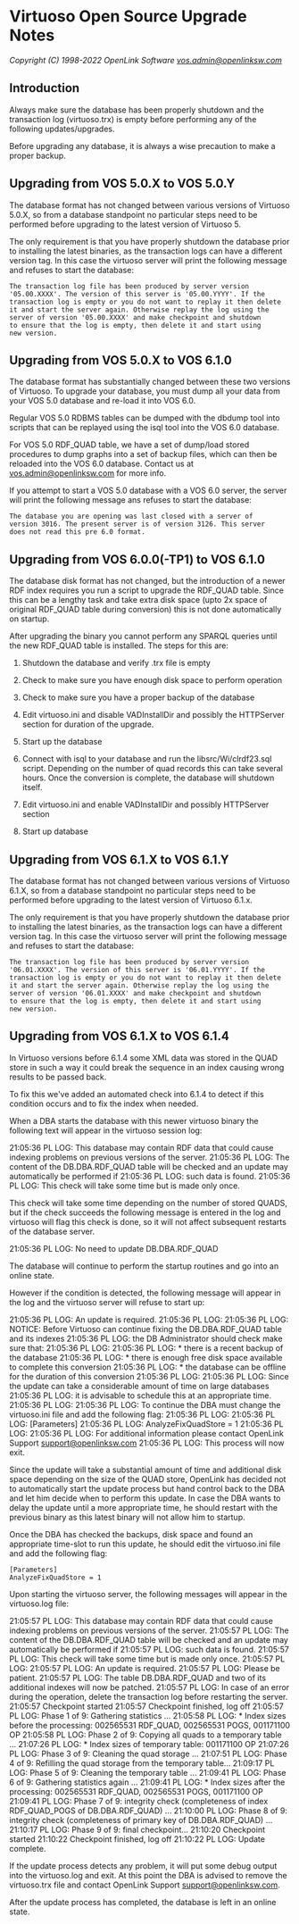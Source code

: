 Virtuoso Open Source Upgrade Notes
==================================

*Copyright (C) 1998-2022 OpenLink Software <vos.admin@openlinksw.com>*

Introduction
------------

Always make  sure the database has been properly shutdown and the
transaction log (virtuoso.trx) is empty before performing any of the
following updates/upgrades.

Before upgrading any database, it is always a wise precaution to make
a proper backup.


Upgrading from VOS 5.0.X to VOS 5.0.Y
-------------------------------------

The database format has not changed between various versions of Virtuoso
5.0.X, so from a database standpoint no particular steps need to be
performed before upgrading to the latest version of Virtuoso 5.

The only requirement is that you have properly shutdown the database
prior to installing the latest binaries, as the transaction logs can
have a different version tag. In this case the virtuoso server will
print the following message and refuses to start the database:

    The transaction log file has been produced by server version
    '05.00.XXXX'. The version of this server is '05.00.YYYY'. If the
    transaction log is empty or you do not want to replay it then delete
    it and start the server again. Otherwise replay the log using the
    server of version '05.00.XXXX' and make checkpoint and shutdown
    to ensure that the log is empty, then delete it and start using
    new version.


Upgrading from VOS 5.0.X to VOS 6.1.0
-------------------------------------

The database format has substantially changed between these two versions
of Virtuoso. To upgrade your database, you must dump all your data from
your VOS 5.0 database and re-load it into VOS 6.0.

Regular VOS 5.0 RDBMS tables can be dumped with the dbdump tool into
scripts that can be replayed using the isql tool into the VOS 6.0
database.

For VOS 5.0 RDF_QUAD table, we have a set of dump/load stored procedures
to dump graphs into a set of backup files, which can then be reloaded
into the VOS 6.0 database. Contact us at <vos.admin@openlinksw.com>
for more info.

If you attempt to start a VOS 5.0 database with a VOS 6.0 server, the 
server will print the following message ans refuses to start the
database:

    The database you are opening was last closed with a server of
    version 3016. The present server is of version 3126. This server
    does not read this pre 6.0 format.



Upgrading from VOS 6.0.0(-TP1) to VOS 6.1.0
-------------------------------------------

The database disk format has not changed, but the introduction of a newer
RDF index requires you run a script to upgrade the RDF_QUAD table. Since
this can be a lengthy task and take extra disk space (upto 2x space of
original RDF_QUAD table during conversion) this is not done automatically
on startup.

After upgrading the binary you cannot perform any SPARQL queries until
the new RDF_QUAD table is installed. The steps for this are:

  1. Shutdown the database and verify .trx file is empty

  2. Check to make sure you have enough disk space to perform operation

  3. Check to make sure you have a proper backup of the database

  4. Edit virtuoso.ini and disable VADInstallDir and possibly the
     HTTPServer section for duration of the upgrade.

  5. Start up the database

  6. Connect with isql to your database and run the libsrc/Wi/clrdf23.sql
     script. Depending on the number of quad records this can take
     several hours. Once the conversion is complete, the database 
     will shutdown itself.

  7. Edit virtuoso.ini and enable VADInstallDir and possibly HTTPServer
     section

  8. Start up database


Upgrading from VOS 6.1.X to VOS 6.1.Y
-------------------------------------

The database format has not changed between various versions of Virtuoso
6.1.X, so from a database standpoint no particular steps need to be
performed before upgrading to the latest version of Virtuoso 6.1.x.

The only requirement is that you have properly shutdown the database
prior to installing the latest binaries, as the transaction logs can
have a different version tag. In this case the virtuoso server will
print the following message and refuses to start the database:

    The transaction log file has been produced by server version
    '06.01.XXXX'. The version of this server is '06.01.YYYY'. If the
    transaction log is empty or you do not want to replay it then delete
    it and start the server again. Otherwise replay the log using the
    server of version '06.01.XXXX' and make checkpoint and shutdown
    to ensure that the log is empty, then delete it and start using
    new version.


Upgrading from VOS 6.1.X to VOS 6.1.4
-------------------------------------

In Virtuoso versions before 6.1.4 some XML data was stored in the
QUAD store in such a way it could break the sequence in an index
causing wrong results to be passed back.

To fix this we've added an automated check into 6.1.4 to detect if
this condition occurs and to fix the index when needed.

When a DBA starts the database with this newer virtuoso binary the
following text will appear in the virtuoso session log:

  21:05:36 PL LOG: This database may contain RDF data that could cause indexing problems on previous versions of the server.
  21:05:36 PL LOG: The content of the DB.DBA.RDF_QUAD table will be checked and an update may automatically be performed if
  21:05:36 PL LOG: such data is found.
  21:05:36 PL LOG: This check will take some time but is made only once.

This check will take some time depending on the number of stored
QUADS, but if the check succeeds the following message is entered
in the log and virtuoso will flag this check is done, so it will
not affect subsequent restarts of the database server. 

  21:05:36 PL LOG: No need to update DB.DBA.RDF_QUAD

The database will continue to perform the startup routines and go
into an online state.


However if the condition is detected, the following message will
appear in the log and the virtuoso server will refuse to start up:

  21:05:36 PL LOG: An update is required.
  21:05:36 PL LOG:
  21:05:36 PL LOG: NOTICE: Before Virtuoso can continue fixing the DB.DBA.RDF_QUAD table and its indexes
  21:05:36 PL LOG:         the DB Administrator should check make sure that:
  21:05:36 PL LOG:
  21:05:36 PL LOG:          * there is a recent backup of the database
  21:05:36 PL LOG:          * there is enough free disk space available to complete this conversion
  21:05:36 PL LOG:          * the database can be offline for the duration of this conversion
  21:05:36 PL LOG:
  21:05:36 PL LOG:         Since the update can take a considerable amount of time on large databases
  21:05:36 PL LOG:         it is advisable to schedule this at an appropriate time.
  21:05:36 PL LOG:
  21:05:36 PL LOG: To continue the DBA must change the virtuoso.ini file and add the following flag:
  21:05:36 PL LOG:
  21:05:36 PL LOG:     [Parameters]
  21:05:36 PL LOG:     AnalyzeFixQuadStore = 1
  21:05:36 PL LOG:
  21:05:36 PL LOG: For additional information please contact OpenLink Support <support@openlinksw.com>
  21:05:36 PL LOG: This process will now exit.

Since the update will take a substantial amount of time and additional
disk space depending on the size of the QUAD store, OpenLink has
decided not to automatically start the update process but hand
control back to the DBA and let him decide when to perform this
update. In case the DBA wants to delay the update until a more
appropriate time, he should restart with the previous binary as
this latest binary will not allow him to startup.

Once the DBA has checked the backups, disk space and found an
appropriate time-slot to run this update, he should edit the
virtuoso.ini file and add the following flag:

	[Parameters]
	AnalyzeFixQuadStore = 1



Upon starting the virtuoso server, the following messages will appear in the virtuoso.log file:

  21:05:57 PL LOG: This database may contain RDF data that could cause indexing problems on previous versions of the server.
  21:05:57 PL LOG: The content of the DB.DBA.RDF_QUAD table will be checked and an update may automatically be performed if
  21:05:57 PL LOG: such data is found.
  21:05:57 PL LOG: This check will take some time but is made only once.
  21:05:57 PL LOG:
  21:05:57 PL LOG: An update is required.
  21:05:57 PL LOG: Please be patient.
  21:05:57 PL LOG: The table DB.DBA.RDF_QUAD and two of its additional indexes will now be patched.
  21:05:57 PL LOG: In case of an error during the operation, delete the transaction log before restarting the server.
  21:05:57 Checkpoint started
  21:05:57 Checkpoint finished, log off
  21:05:57 PL LOG: Phase 1 of 9: Gathering statistics ...
  21:05:58 PL LOG:  * Index sizes before the processing: 002565531 RDF_QUAD, 002565531 POGS, 001171100 OP
  21:05:58 PL LOG: Phase 2 of 9: Copying all quads to a temporary table ...
  21:07:26 PL LOG: * Index sizes of temporary table: 001171100 OP
  21:07:26 PL LOG: Phase 3 of 9: Cleaning the quad storage ...
  21:07:51 PL LOG: Phase 4 of 9: Refilling the quad storage from the temporary table...
  21:09:17 PL LOG: Phase 5 of 9: Cleaning the temporary table ...
  21:09:41 PL LOG: Phase 6 of 9: Gathering statistics again ...
  21:09:41 PL LOG: * Index sizes after the processing: 002565531 RDF_QUAD, 002565531 POGS, 001171100 OP
  21:09:41 PL LOG: Phase 7 of 9: integrity check (completeness of index RDF_QUAD_POGS of DB.DBA.RDF_QUAD) ...
  21:10:00 PL LOG: Phase 8 of 9: integrity check (completeness of primary key of DB.DBA.RDF_QUAD) ...
  21:10:17 PL LOG: Phase 9 of 9: final checkpoint...
  21:10:20 Checkpoint started
  21:10:22 Checkpoint finished, log off
  21:10:22 PL LOG: Update complete.

If the update process detects any problem, it will put some debug
output into the virtuoso.log and exit. At this point the DBA is
advised to remove the virtuoso.trx file and contact OpenLink Support
<support@openlinksw.com>.

After the update process has completed, the database is left in an online state.
